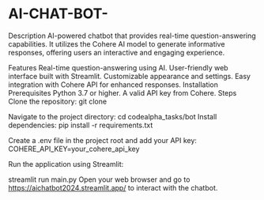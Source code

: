 # AI-CHAT-BOT-
Description
 AI-powered chatbot that provides real-time question-answering capabilities. It utilizes the Cohere AI model to generate informative responses, offering users an interactive and engaging experience.

Features
Real-time question-answering using AI.
User-friendly web interface built with Streamlit.
Customizable appearance and settings.
Easy integration with Cohere API for enhanced responses.
Installation
Prerequisites
Python 3.7 or higher.
A valid API key from Cohere.
Steps
Clone the repository:
git clone 

Navigate to the project directory: cd codealpha_tasks/bot Install dependencies: pip install -r requirements.txt

Create a .env file in the project root and add your API key: COHERE_API_KEY=your_cohere_api_key

Run the application using Streamlit:

streamlit run main.py Open your web browser and go to https://aichatbot2024.streamlit.app/ to interact with the chatbot.
